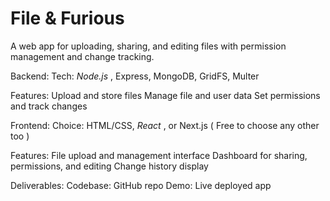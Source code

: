 # File & Furious
 A web app for uploading, sharing, and editing files with permission management and change tracking.
 
Backend:
Tech:       *Node.js*       , Express, MongoDB, GridFS, Multer

Features:
Upload and store files
Manage file and user data
Set permissions and track changes

Frontend:
Choice: HTML/CSS,       *React*     , or Next.js ( Free to choose any other too ) 

Features:
File upload and management interface
Dashboard for sharing, permissions, and editing
Change history display

Deliverables:
Codebase: GitHub repo
Demo: Live deployed app 
